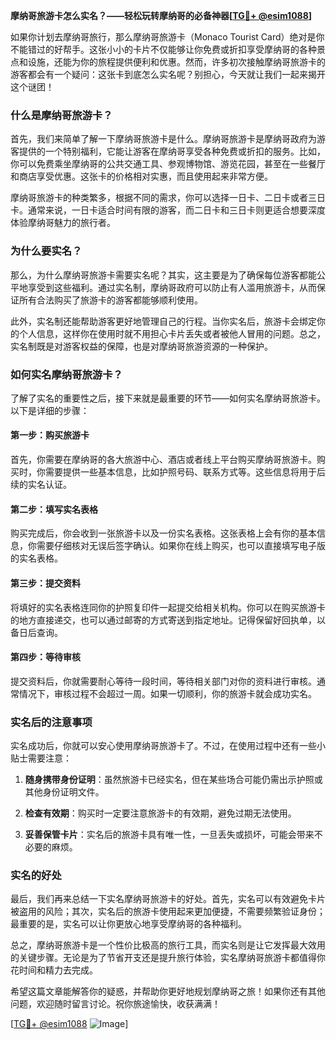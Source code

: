 **摩纳哥旅游卡怎么实名？——轻松玩转摩纳哥的必备神器[[TG💪+ @esim1088](https://t.me/s/esim1088)]**

如果你计划去摩纳哥旅行，那么摩纳哥旅游卡（Monaco Tourist Card）绝对是你不能错过的好帮手。这张小小的卡片不仅能够让你免费或折扣享受摩纳哥的各种景点和设施，还能为你的旅程提供便利和优惠。然而，许多初次接触摩纳哥旅游卡的游客都会有一个疑问：这张卡到底怎么实名呢？别担心，今天就让我们一起来揭开这个谜团！

### 什么是摩纳哥旅游卡？

首先，我们来简单了解一下摩纳哥旅游卡是什么。摩纳哥旅游卡是摩纳哥政府为游客提供的一个特别福利，它能让游客在摩纳哥享受各种免费或折扣的服务。比如，你可以免费乘坐摩纳哥的公共交通工具、参观博物馆、游览花园，甚至在一些餐厅和商店享受优惠。这张卡的价格相对实惠，而且使用起来非常方便。

摩纳哥旅游卡的种类繁多，根据不同的需求，你可以选择一日卡、二日卡或者三日卡。通常来说，一日卡适合时间有限的游客，而二日卡和三日卡则更适合想要深度体验摩纳哥魅力的旅行者。

### 为什么要实名？

那么，为什么摩纳哥旅游卡需要实名呢？其实，这主要是为了确保每位游客都能公平地享受到这些福利。通过实名制，摩纳哥政府可以防止有人滥用旅游卡，从而保证所有合法购买了旅游卡的游客都能够顺利使用。

此外，实名制还能帮助游客更好地管理自己的行程。当你实名后，旅游卡会绑定你的个人信息，这样你在使用时就不用担心卡片丢失或者被他人冒用的问题。总之，实名制既是对游客权益的保障，也是对摩纳哥旅游资源的一种保护。

### 如何实名摩纳哥旅游卡？

了解了实名的重要性之后，接下来就是最重要的环节——如何实名摩纳哥旅游卡。以下是详细的步骤：

#### 第一步：购买旅游卡

首先，你需要在摩纳哥的各大旅游中心、酒店或者线上平台购买摩纳哥旅游卡。购买时，你需要提供一些基本信息，比如护照号码、联系方式等。这些信息将用于后续的实名认证。

#### 第二步：填写实名表格

购买完成后，你会收到一张旅游卡以及一份实名表格。这张表格上会有你的基本信息，你需要仔细核对无误后签字确认。如果你在线上购买，也可以直接填写电子版的实名表格。

#### 第三步：提交资料

将填好的实名表格连同你的护照复印件一起提交给相关机构。你可以在购买旅游卡的地方直接递交，也可以通过邮寄的方式寄送到指定地址。记得保留好回执单，以备日后查询。

#### 第四步：等待审核

提交资料后，你就需要耐心等待一段时间，等待相关部门对你的资料进行审核。通常情况下，审核过程不会超过一周。如果一切顺利，你的旅游卡就会成功实名。

### 实名后的注意事项

实名成功后，你就可以安心使用摩纳哥旅游卡了。不过，在使用过程中还有一些小贴士需要注意：

1. **随身携带身份证明**：虽然旅游卡已经实名，但在某些场合可能仍需出示护照或其他身份证明文件。
   
2. **检查有效期**：购买时一定要注意旅游卡的有效期，避免过期无法使用。

3. **妥善保管卡片**：实名后的旅游卡具有唯一性，一旦丢失或损坏，可能会带来不必要的麻烦。

### 实名的好处

最后，我们再来总结一下实名摩纳哥旅游卡的好处。首先，实名可以有效避免卡片被盗用的风险；其次，实名后的旅游卡使用起来更加便捷，不需要频繁验证身份；最重要的是，实名可以让你更放心地享受摩纳哥的各种福利。

总之，摩纳哥旅游卡是一个性价比极高的旅行工具，而实名则是让它发挥最大效用的关键步骤。无论是为了节省开支还是提升旅行体验，实名摩纳哥旅游卡都值得你花时间和精力去完成。

希望这篇文章能解答你的疑惑，并帮助你更好地规划摩纳哥之旅！如果你还有其他问题，欢迎随时留言讨论。祝你旅途愉快，收获满满！

[[TG💪+ @esim1088](https://t.me/s/esim1088) ![Image](https://i.postimg.cc/4NQfJmqS/Snipaste-2025-05-13-00-14-12.png)]